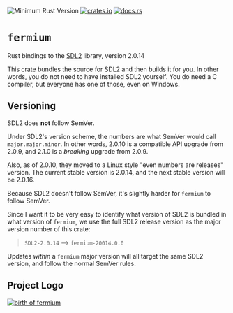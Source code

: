 ![Minimum Rust Version](https://img.shields.io/badge/Min%20Rust-1.48-green.svg)
[![crates.io](https://img.shields.io/crates/v/fermium.svg)](https://crates.io/crates/fermium)
[![docs.rs](https://docs.rs/fermium/badge.svg)](https://docs.rs/fermium/)

# `fermium`

Rust bindings to the [SDL2](https://libsdl.org/) library, version 2.0.14

This crate bundles the source for SDL2 and then builds it for you.
In other words, you do not need to have installed SDL2 yourself.
You do need a C compiler, but everyone has one of those, even on Windows.

## Versioning

SDL2 does **not** follow SemVer.

Under SDL2's version scheme, the numbers are what SemVer would call `major.major.minor`.
In other words, 2.0.10 is a compatible API upgrade from 2.0.9, and 2.1.0 is a *breaking* upgrade from 2.0.9.

Also, as of 2.0.10, they moved to a Linux style "even numbers are releases" version.
The current stable version is 2.0.14, and the next stable version will be 2.0.16.

Because SDL2 doesn't follow SemVer, it's slightly harder for `fermium` to follow SemVer.

Since I want it to be very easy to identify what version of SDL2 is bundled in what version of `fermium`,
we use the full SDL2 release version as the major version number of this crate:

> `SDL2-2.0.14` --> `fermium-20014.0.0`

Updates *within* a `fermium` major version will all target the same SDL2 version,
and follow the normal SemVer rules.

## Project Logo

[![birth of fermium](https://upload.wikimedia.org/wikipedia/commons/5/58/Ivy_Mike_-_mushroom_cloud.jpg)](https://en.wikipedia.org/wiki/Fermium)
